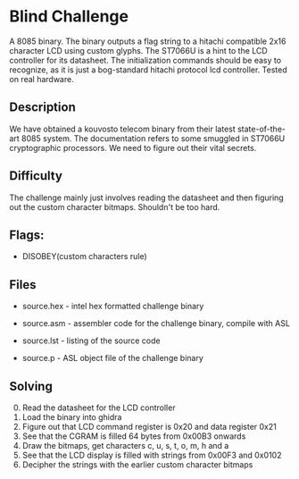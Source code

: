 # Blind Challenge

A 8085 binary. The binary outputs a flag string to a hitachi compatible 2x16 character LCD using custom glyphs. The ST7066U is a hint to the LCD controller for its datasheet. The initialization commands should be easy to recognize, as it is just a bog-standard hitachi protocol lcd controller. Tested on real hardware.

## Description

We have obtained a kouvosto telecom binary from their latest state-of-the-art 8085 system. The documentation refers to some smuggled in ST7066U cryptographic processors. We need to figure out their vital secrets.

## Difficulty

The challenge mainly just involves reading the datasheet and then figuring out the custom character bitmaps. Shouldn't be too hard.

## Flags:

* DISOBEY(custom characters rule)

## Files

* source.hex - intel hex formatted challenge binary

* source.asm - assembler code for the challenge binary, compile with ASL
* source.lst - listing of the source code
* source.p - ASL object file of the challenge binary

## Solving

0. Read the datasheet for the LCD controller
1. Load the binary into ghidra
2. Figure out that LCD command register is 0x20 and data register 0x21
3. See that the CGRAM is filled 64 bytes from 0x00B3 onwards
4. Draw the bitmaps, get characters c, u, s, t, o, m, h and a
5. See that the LCD display is filled with strings from 0x00F3 and 0x0102
6. Decipher the strings with the earlier custom character bitmaps
